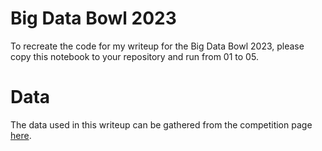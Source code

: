 # Big Data Bowl 2023

To recreate the code for my writeup for the Big Data Bowl 2023, please copy this notebook to your repository and run from 01 to 05.

# Data

The data used in this writeup can be gathered from the competition page [here](https://www.kaggle.com/competitions/nfl-big-data-bowl-2023/data).
